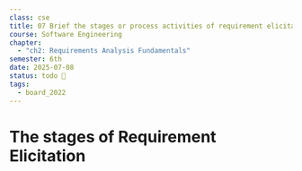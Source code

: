 ```yaml
---
class: cse
title: 07 Brief the stages or process activities of requirement elicitation and analysis with figure
course: Software Engineering
chapter:
  - "ch2: Requirements Analysis Fundamentals"
semester: 6th
date: 2025-07-08
status: todo 🔖
tags:
  - board_2022
---
```


# The stages of Requirement Elicitation
